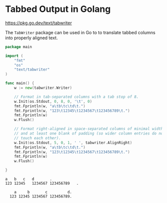 # Tabbed Output in Golang

<https://pkg.go.dev/text/tabwriter>

The `TabWriter` package can be used in Go to to translate tabbed columns
into properly aligned text.

```Go
package main

import (
	"fmt"
	"os"
	"text/tabwriter"
)

func main() {
	w := new(tabwriter.Writer)

	// Format in tab-separated columns with a tab stop of 8.
	w.Init(os.Stdout, 0, 8, 0, '\t', 0)
	fmt.Fprintln(w, "a\tb\tc\td\t.")
	fmt.Fprintln(w, "123\t12345\t1234567\t123456789\t.")
	fmt.Fprintln(w)
	w.Flush()

	// Format right-aligned in space-separated columns of minimal width 5
	// and at least one blank of padding (so wider column entries do not
	// touch each other).
	w.Init(os.Stdout, 5, 0, 1, ' ', tabwriter.AlignRight)
	fmt.Fprintln(w, "a\tb\tc\td\t.")
	fmt.Fprintln(w, "123\t12345\t1234567\t123456789\t.")
	fmt.Fprintln(w)
	w.Flush()

}
```

```Output
a	b	c	d		.
123	12345	1234567	123456789	.

    a     b       c         d.
  123 12345 1234567 123456789.
```

